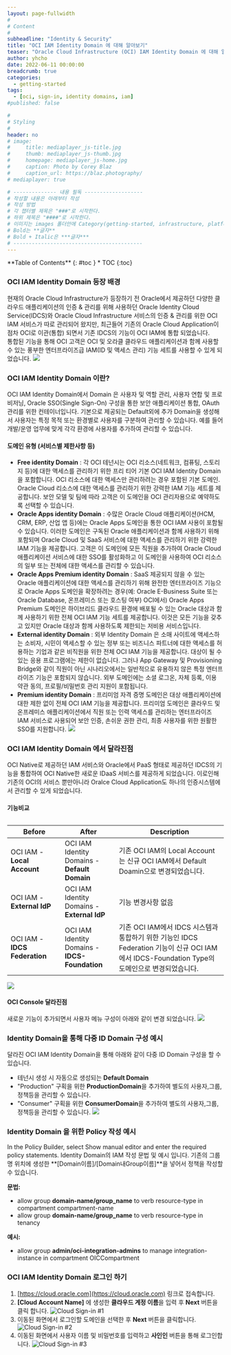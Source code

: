 ```yaml
---
layout: page-fullwidth
#
# Content
#
subheadline: "Identity & Security"
title: "OCI IAM Identity Domain 에 대해 알아보기"
teaser: "Oracle Cloud Infrastructure (OCI) IAM Identity Domain 에 대해 알아봅니다."
author: yhcho
date: 2022-06-11 00:00:00
breadcrumb: true
categories:
  - getting-started
tags:
  - [oci, sign-in, identity domains, iam]
#published: false

#
# Styling
#
header: no
# image:
#     title: mediaplayer_js-title.jpg
#     thumb: mediaplayer_js-thumb.jpg
#     homepage: mediaplayer_js-home.jpg
#     caption: Photo by Corey Blaz
#     caption_url: https://blaz.photography/
# mediaplayer: true

# -------------- 내용 필독 -------------------
# 작성할 내용은 아래부터 작성
# 작성 방법
# 각 챕터별 제목은 "###"로 시작한다.
# 하위 제목은 "####"로 시작한다.
# 이미지는 images 폴더안에 Category(getting-started, infrastructure, platform, database, aiml)에 넣고 사용 시 "../../images/카테고리명/이미지" 형태로 참조한다.
# Bold는 **글자**
# Bold + Italic은 ***글자***
# ------------------------------------------
---
```


<div class="panel radius" markdown="1">
**Table of Contents**
{: #toc }
*  TOC
{:toc}
</div>

### OCI IAM Identity Domain 등장 배경
현재의 Oracle Cloud Infrastructure가 등장하기 전 Oracle에서 제공하던 다양한 클라우드 애플리케이션의 인증 & 관리를 위해 사용하던 Oracle Identity Cloud Service(IDCS)와 
Oracle Cloud Infrastructure 서비스의 인증 & 관리를 위한 OCI IAM 서비스가 따로 관리되어 왔지만, 최근들어 기존의 Oracle Cloud Application이 점차 OCI로 이관(통합) 되면서 기존 IDCS의 기능이 OCI IAM에 통합 되었습니다.<br>
통합된 기능을 통해 OCI 고객은 OCI 및 오라클 클라우드 애플리케이션과 함께 사용할 수 있는 풍부한 엔터프라이즈급 IAM(ID 및 액세스 관리) 기능 세트를 사용할 수 있게 되었습니다.
![](/assets/img/getting-started/2022/oci-new-iam-changes.png " ")

### OCI IAM Identity Domain 이란?
OCI IAM Identity Domain에서 Domain 은 사용자 및 역할 관리, 사용자 연합 및 프로비저닝, Oracle SSO(Single Sign-On) 구성을 통한 보안 애플리케이션 통합, OAuth 관리를 위한 컨테이너입니다. 
기본으로 제공되는 Default외에 추가 Domain을 생성해서 사용자는 특정 목적 또는 환경별로 사용자를 구분하여 관리할 수 있습니다. 예를 들어 개발/운영 업무에 맞게 각각 환경에 사용자를 추가하여 관리할 수 있습니다.

#### 도메인 유형 (서비스별 제한사항 등)
- **Free identity Domain** : 각 OCI 테넌시는 OCI 리소스(네트워크, 컴퓨팅, 스토리지 등)에 대한 액세스를 관리하기 위한 프리 티어 기본 OCI IAM Identity Domain 을 포함합니다. OCI 리소스에 대한 액세스만 관리하려는 경우 포함된 기본 도메인. Oracle Cloud 리소스에 대한 액세스를 관리하기 위한 강력한 IAM 기능 세트를 제공합니다. 보안 모델 및 팀에 따라 고객은 이 도메인을 OCI 관리자용으로 예약하도록 선택할 수 있습니다.
- **Oracle Apps identity Domain** : 수많은 Oracle Cloud 애플리케이션(HCM, CRM, ERP, 산업 앱 등)에는 Oracle Apps 도메인을 통한 OCI IAM 사용이 포함될 수 있습니다. 이러한 도메인은 구독된 Oracle 애플리케이션과 함께 사용하기 위해 포함되며 Oracle Cloud 및 SaaS 서비스에 대한 액세스를 관리하기 위한 강력한 IAM 기능을 제공합니다. 고객은 이 도메인에 모든 직원을 추가하여 Oracle Cloud 애플리케이션 서비스에 대한 SSO를 활성화하고 이 도메인을 사용하여 OCI 리소스의 일부 또는 전체에 대한 액세스를 관리할 수 있습니다.
- **Oracle Apps Premium identity Domain** : SaaS 제공되지 않을 수 있는 Oracle 애플리케이션에 대한 액세스를 관리하기 위해 완전한 엔터프라이즈 기능으로 Oracle Apps 도메인을 확장하려는 경우(예: Oracle E-Business Suite 또는 Oracle Database, 온프레미스 또는 호스팅 여부) OCI에서) Oracle Apps Premium 도메인은 하이브리드 클라우드 환경에 배포될 수 있는 Oracle 대상과 함께 사용하기 위한 전체 OCI IAM 기능 세트를 제공합니다. 이것은 모든 기능을 갖추고 있지만 Oracle 대상과 함께 사용하도록 제한되는 저비용 서비스입니다.
- **External identity Domain** : 외부 Identity Domain 은 소매 사이트에 액세스하는 소비자, 시민이 액세스할 수 있는 정부 또는 비즈니스 파트너에 대한 액세스를 허용하는 기업과 같은 비직원을 위한 전체 OCI IAM 기능을 제공합니다. 대상이 될 수 있는 응용 프로그램에는 제한이 없습니다. 그러나 App Gateway 및 Provisioning Bridge와 같이 직원이 아닌 시나리오에서는 일반적으로 유용하지 않은 특정 엔터프라이즈 기능은 포함되지 않습니다. 외부 도메인에는 소셜 로그온, 자체 등록, 이용 약관 동의, 프로필/비밀번호 관리 지원이 포함됩니다.
- **Premium identity Domain** : 프리미엄 자격 증명 도메인은 대상 애플리케이션에 대한 제한 없이 전체 OCI IAM 기능을 제공합니다. 프리미엄 도메인은 클라우드 및 온프레미스 애플리케이션에서 직원 또는 인력 액세스를 관리하는 엔터프라이즈 IAM 서비스로 사용되어 보안 인증, 손쉬운 권한 관리, 최종 사용자를 위한 원활한 SSO를 지원합니다.
![](/assets/img/getting-started/2022/oci-iam-identity-domain-types.png " ")

### OCI IAM Identity Domain 에서 달라진점
OCI Native로 제공하던 IAM 서비스와 Oracle에서 PaaS 형태로 제공하던 IDCS의 기능을 통합하여 OCI Native한 새로운 IDaaS 서비스를 제공하게 되었습니다.
이로인해 기존의 OCI의 서비스 뿐만아니라 Oralce Cloud Application도 하나의 인증시스템에서 관리할 수 있게 되었습니다.

#### 기능비교
<table class="table vl-table-bordered vl-table-divider-col" summary="OCI IAM 변경사항 설명"><caption></caption><colgroup><col><col><col></colgroup><thead class="thead">
      <tr class="row">
      <th class="entry" id="About__entry__1" style="width:25%;">Before</th>
      <th class="entry" id="About__entry__2" style="width:25%;">After</th>
      <th class="entry" id="About__entry__3" style="width:50%;">Description</th>
      </tr>
      </thead><tbody class="tbody">
      <tr class="row">
      <td class="entry" headers="About__entry__1">OCI IAM - <b>Local Account</b></td>
      <td class="entry" headers="About__entry__2">OCI IAM Identity Domains - <b>Default Domain</b></td>
      <td class="entry" headers="About__entry__3">기존 OCI IAM의 Local Account는 신규 OCI IAM에서 Default Doamin으로 변경되었습니다.</td>
      </tr>
      <tr class="row">
      <td class="entry" headers="About__entry__1">OCI IAM - <b>External IdP</b></td>
      <td class="entry" headers="About__entry__2">OCI IAM Identity Domains - <b>External IdP</b></td>
      <td class="entry" headers="About__entry__3">기능 변경사항 없음</td>
      </tr>
      <tr class="row">
      <td class="entry" headers="About__entry__1">OCI IAM - <b>IDCS Federation</b></td>
      <td class="entry" headers="About__entry__2">OCI IAM Identity Domains - <b>IDCS-Foundation</b></td>
      <td class="entry" headers="About__entry__3">기존 OCI IAM에서 IDCS 시스템과 통합하기 위한 기능인 IDCS Federation 기능이 신규 OCI IAM에서 IDCS-Foundation Type의 도메인으로 변경되었습니다.</td>
      </tr>
      </tbody>
</table>

![](/assets/img/getting-started/2022/oci-identity-domain-changes.png " ")

#### OCI Console 달라진점
새로운 기능이 추가되면서 사용자 메뉴 구성이 아래와 같이 변경 되었습니다.
![](/assets/img/getting-started/2022/oci-iam-console-changes-1.png " ")

### Identity Domain을 통해 다중 ID Domain 구성 예시
달라진 OCI IAM Identity Domain을 통해 아래와 같이 다중 ID Domain 구성을 할 수 있습니다.
  - 테넌시 생성 시 자동으로 생성되는 **Default Domain**
  - "Production" 구획을 위한 **ProductionDomain**을 추가하여 별도의 사용자,그룹,정책등을 관리할 수 있습니다.
  - "Consumer" 구획을 위한 **ConsumerDomain**을 추가하여 별도의 사용자,그룹,정책등을 관리할 수 있습니다.
![](/assets/img/getting-started/2022/oci-identity-domain-example.png " ")

### Identity Domain 을 위한 Policy 작성 예시
In the Policy Builder, select Show manual editor and enter the required policy statements.
Identity Domain의 IAM 작성 문법 및 예시 입니다. 기존의 그룹명 위치에 생성한 **[Domain이름]/[Domain내Group이름]**을 넣어서 정책을 작성할 수 있습니다.

**문법:**
 - allow group **domain-name/group_name** to verb resource-type in compartment compartment-name
 - allow group **domain-name/group_name** to verb resource-type in tenancy

**예시:**
 - allow group **admin/oci-integration-admins** to manage integration-instance in compartment OICCompartment


### OCI IAM Identity Domain 로그인 하기
1. [https://cloud.oracle.com](https://cloud.oracle.com) 링크로 접속합니다.
2. **[Cloud Account Name]** 에 생성한 **클라우드 계정 이름**을 입력 후 **Next** 버튼을 클릭 합니다.
   ![Cloud Sign-in #1](/assets/img/getting-started/2022/oci-cloud-sign-in.png " ")
3. 이동된 화면에서 로그인할 도메인을 선택한 후 **Next** 버튼을 클릭합니다.
   ![Cloud Sign-in #2](/assets/img/getting-started/2022/oci-cloud-id-sign-in.png " ")
5. 이동된 화면에서 사용자 이름 및 비밀번호를 입력하고 **사인인** 버튼을 통해 로그인합니다.
   ![Cloud Sign-in #3](/assets/img/getting-started/2022/oci-cloud-id-sign-in2.png)
